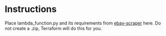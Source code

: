 # Instructions
Place lambda_function.py and its requirements from [ebay-scraper](https://github.com/hunter-meloche/ebay-scraper) here. Do not create a .zip, Terraform will do this for you.
